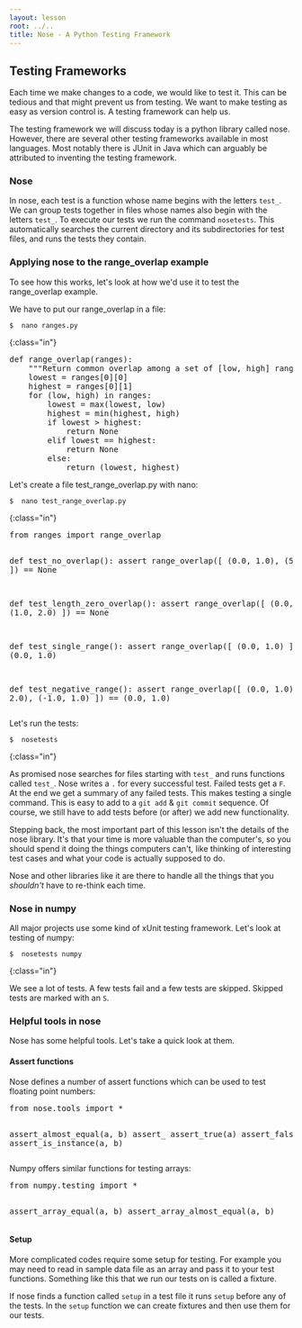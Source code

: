 ```yaml
---
layout: lesson
root: ../..
title: Nose - A Python Testing Framework
---
```


## Testing Frameworks

Each time we make changes to a code, we would like to test it. This can be tedious
and that might prevent us from testing.
We want to make testing as easy as version control is.
A testing framework can help us.


The testing framework we will discuss today is a python library called nose. However, there are
several other testing frameworks available in most languages. Most notably there is JUnit in
Java which can arguably be attributed to inventing the testing framework.

### Nose

In nose, each test is a function whose name begins with the letters `test_`.
We can group tests together in files whose names also begin with the letters
`test_`. To execute our tests we run the command `nosetests`. This automatically
searches the current directory and its subdirectories for test files, and runs the
tests they contain.

### Applying nose to the range_overlap example

To see how this works, let's look at how we'd use it to test the range_overlap example.

We have to put our range_overlap in a file:

~~~
$  nano ranges.py
~~~
{:class="in"}

<div class="in">
<pre>def range_overlap(ranges):
    """Return common overlap among a set of [low, high] ranges"""
    lowest = ranges[0][0]
    highest = ranges[0][1]
    for (low, high) in ranges:
        lowest = max(lowest, low)
        highest = min(highest, high)
        if lowest > highest:
            return None
        elif lowest == highest:
            return None
        else:
            return (lowest, highest)
</pre>
</div>

Let's create a file test_range_overlap.py with nano:

~~~
$  nano test_range_overlap.py
~~~
{:class="in"}

<div class="in">
<pre>from ranges import range_overlap


def test_no_overlap():
    assert range_overlap([ (0.0, 1.0), (5.0, 6.0) ]) == None


def test_length_zero_overlap():
    assert range_overlap([ (0.0, 1.0), (1.0, 2.0) ]) == None


def test_single_range():
    assert range_overlap([ (0.0, 1.0) ]) == (0.0, 1.0)


def test_negative_range():
    assert range_overlap([ (0.0, 1.0), (0.0, 2.0),
                           (-1.0, 1.0) ]) == (0.0, 1.0)
</pre>
</div>

Let's run the tests:

~~~
$  nosetests
~~~
{:class="in"}

As promised nose searches for files starting with `test_` and runs functions called `test_`.
Nose writes a `.` for every successful test. Failed tests get a `F`. At the end we get a summary of
any failed tests.
This makes testing a single command. This is easy to add to a `git add` & `git commit` sequence.
Of course, we still have to add tests before (or after) we add new functionality.


Stepping back, the most important part of this lesson isn't the details of the nose library. It's that
your time is more valuable than the computer's, so you should spend it doing the things computers can't, like
thinking of interesting test cases and what your code is actually supposed to do.

Nose and other libraries like it are there to handle all the things that you *shouldn't*  have to re-think each time.

### Nose in numpy

All major projects use some kind of xUnit testing framework.
Let's look at testing of numpy:

~~~
$  nosetests numpy
~~~
{:class="in"}

We see a lot of tests. A few tests fail and a few tests are skipped. Skipped tests are marked with an `S`.

### Helpful tools in nose

Nose has some helpful tools. Let's take a quick look at them.

#### Assert functions

Nose defines a number of assert functions which can be used to test floating point numbers:

<div class="in">
<pre>from nose.tools import *

assert_almost_equal(a, b)
assert_
assert_true(a)
assert_false(a)
assert_is_instance(a, b)</pre>
</div>

Numpy offers similar functions for testing arrays:

<div class="in">
<pre>from numpy.testing import *

assert_array_equal(a, b)
assert_array_almost_equal(a, b)</pre>
</div>

#### Setup

More complicated codes require some setup for testing. For example you may need to read in sample data file as an array
and pass it to your test functions. Something like this that we run our tests on is called a fixture.

If nose finds a function called `setup` in a test file it runs `setup` before any of the tests.
In the `setup` function we can create fixtures and then use them for our tests.
